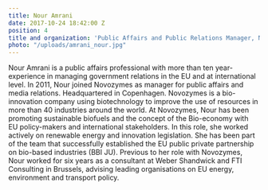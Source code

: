 ```yaml
---
title: Nour Amrani
date: 2017-10-24 18:42:00 Z
position: 4
title and organization: 'Public Affairs and Public Relations Manager, Novozymes '
photo: "/uploads/amrani_nour.jpg"
---
```


Nour Amrani is a public affairs professional with more than ten year-experience in managing government relations in the EU and at international level. In 2011, Nour joined Novozymes as manager for public affairs and media relations. Headquartered in Copenhagen. Novozymes is a bio-innovation company using biotechnology to improve the use of resources in more than 40 industries around the world. At Novozymes, Nour has been promoting sustainable biofuels and the concept of the Bio-economy with EU policy-makers and international stakeholders. In this role, she worked actively on renewable energy and innovation legislation. She has been part of the team that successfully established the EU public private partnership on bio-based industries (BBI JU). Previous to her role with Novozymes, Nour worked for six years as a consultant at Weber Shandwick and FTI Consulting in Brussels, advising leading organisations on EU energy, environment and transport policy.
